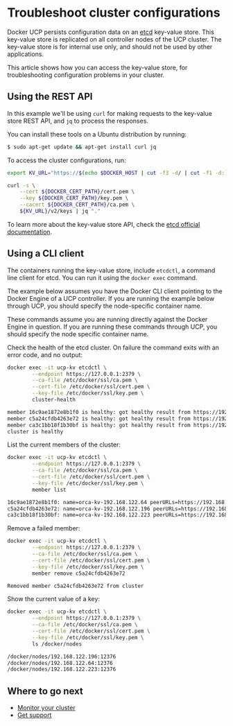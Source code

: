 <!--[metadata]>
+++
aliases = ["/ucp/kv_store/"]
title ="Troubleshoot cluster configurations"
keywords= ["ectd, key, value, store, ucp"]
description="Learn how to troubleshoot your Docker Universal Control Plane cluster."
[menu.main]
parent="mn_monitor_ucp"
weight=20
+++
<![end-metadata]-->

# Troubleshoot cluster configurations

Docker UCP persists configuration data on an [etcd](https://coreos.com/etcd/)
key-value store. This key-value store is replicated on all controller nodes of
the UCP cluster. The key-value store is for internal use only, and should not
be used by other applications.

This article shows how you can access the key-value store, for
troubleshooting configuration problems in your cluster.

## Using the REST API

In this example we'll be using `curl` for making requests to the key-value
store REST API, and `jq` to process the responses.

You can install these tools on a Ubuntu distribution by running:

```bash
$ sudo apt-get update && apt-get install curl jq
```

To access the cluster configurations, run:

```bash
export KV_URL="https://$(echo $DOCKER_HOST | cut -f3 -d/ | cut -f1 -d:):12379"

curl -s \
    --cert ${DOCKER_CERT_PATH}/cert.pem \
    --key ${DOCKER_CERT_PATH}/key.pem \
    --cacert ${DOCKER_CERT_PATH}/ca.pem \
    ${KV_URL}/v2/keys | jq "."
```

To learn more about the key-value store API, check the
[etcd official documentation](https://coreos.com/etcd/docs/latest/api.html).


## Using a CLI client

The containers running the key-value store, include `etcdctl`, a command line
client for etcd. You can run it using the `docker exec` command.

The example below assumes you have the Docker CLI client pointing to the Docker
Engine of a UCP controller. If you are running the example below through UCP,
you should specify the node-specific container name.

These commands assume you are running directly against the Docker Engine in
question.  If you are running these commands through UCP, you should specify the
node specific container name.

Check the health of the etcd cluster. On failure the command exits with an
error code, and no output:

```bash
docker exec -it ucp-kv etcdctl \
        --endpoint https://127.0.0.1:2379 \
        --ca-file /etc/docker/ssl/ca.pem \
        --cert-file /etc/docker/ssl/cert.pem \
        --key-file /etc/docker/ssl/key.pem \
        cluster-health

member 16c9ae1872e8b1f0 is healthy: got healthy result from https://192.168.122.64:12379
member c5a24cfdb4263e72 is healthy: got healthy result from https://192.168.122.196:12379
member ca3c1bb18f1b30bf is healthy: got healthy result from https://192.168.122.223:12379
cluster is healthy
```

List the current members of the cluster:

```bash
docker exec -it ucp-kv etcdctl \
        --endpoint https://127.0.0.1:2379 \
        --ca-file /etc/docker/ssl/ca.pem \
        --cert-file /etc/docker/ssl/cert.pem \
        --key-file /etc/docker/ssl/key.pem \
        member list

16c9ae1872e8b1f0: name=orca-kv-192.168.122.64 peerURLs=https://192.168.122.64:12380 clientURLs=https://192.168.122.64:12379
c5a24cfdb4263e72: name=orca-kv-192.168.122.196 peerURLs=https://192.168.122.196:12380 clientURLs=https://192.168.122.196:12379
ca3c1bb18f1b30bf: name=orca-kv-192.168.122.223 peerURLs=https://192.168.122.223:12380 clientURLs=https://192.168.122.223:12379
```

Remove a failed member:

```bash
docker exec -it ucp-kv etcdctl \
        --endpoint https://127.0.0.1:2379 \
        --ca-file /etc/docker/ssl/ca.pem \
        --cert-file /etc/docker/ssl/cert.pem \
        --key-file /etc/docker/ssl/key.pem \
        member remove c5a24cfdb4263e72

Removed member c5a24cfdb4263e72 from cluster
```

Show the current value of a key:

```bash
docker exec -it ucp-kv etcdctl \
        --endpoint https://127.0.0.1:2379 \
        --ca-file /etc/docker/ssl/ca.pem \
        --cert-file /etc/docker/ssl/cert.pem \
        --key-file /etc/docker/ssl/key.pem \
        ls /docker/nodes

/docker/nodes/192.168.122.196:12376
/docker/nodes/192.168.122.64:12376
/docker/nodes/192.168.122.223:12376
```


## Where to go next

* [Monitor your cluster](monitor-ucp.md)
* [Get support](../support.md)
